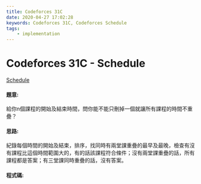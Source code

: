 ```yaml
---
title: Codeforces 31C
date: 2020-04-27 17:02:28
keywords: Codeforces 31C, Codeforces Schedule
tags:
    - implementation
---
```

# Codeforces 31C - Schedule
[Schedule](https://codeforces.com/problemset/problem/31/c)

#### 題意:
給你n個課程的開始及結束時間，問你能不能只刪掉一個就讓所有課程的時間不重疊？
<!-- more -->
#### 思路:
紀錄每個時間的開始及結束，排序，找同時有兩堂課重疊的最早及最晚，檢查有沒有課程比這個時間範圍大的，有的話該課程符合條件；沒有兩堂課重疊的話，所有課程都是答案；有三堂課同時重疊的話，沒有答案。

#### 程式碼:
<script src="https://gist.github.com/Daviswww/397506b1a3517cded062fec9603cbfd6.js"></script>